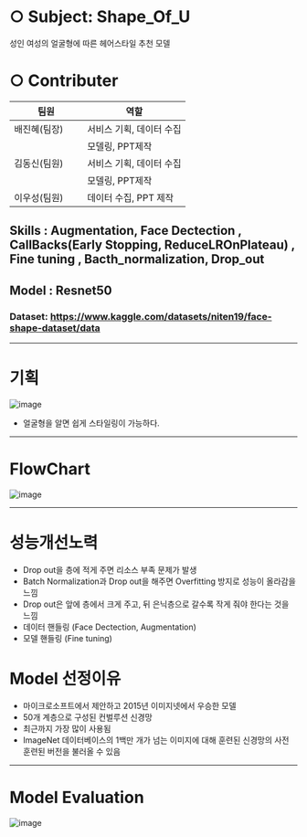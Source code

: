 # ○ Subject: Shape_Of_U
 성인 여성의 얼굴형에 따른  헤어스타일 추천 모델

# ○ Contributer
팀원|역할|
------------|-----------------------
배진혜(팀장) | 서비스 기획, 데이터 수집 
　　　　　　　| 모델링, PPT제작   
김동신(팀원) | 서비스 기획, 데이터 수집         
　　　　　　　|  모델링, PPT제작              
이우성(팀원) | 데이터 수집, PPT 제작

## Skills : Augmentation, Face Dectection , CallBacks(Early Stopping, ReduceLROnPlateau) , Fine tuning , Bacth_normalization, Drop_out

## Model : Resnet50

### Dataset: https://www.kaggle.com/datasets/niten19/face-shape-dataset/data

***

# 기획

![image](https://github.com/KimDong-gue/Shape_Of_U_/assets/116249934/9104118b-9775-4397-92f3-d14ee8adb5b4)

- 얼굴형을 알면 쉽게 스타일링이 가능하다.

***

# FlowChart

![image](https://github.com/KimDong-gue/Shape_Of_U_/assets/116249934/761a018f-78bf-44c0-bfce-188910124ada)

***

# 성능개선노력

- Drop out을 층에 적게 주면 리소스 부족 문제가 발생
- Batch Normalization과 Drop out을 해주면 
Overfitting 방지로 성능이 올라감을 느낌
- Drop out은 앞에 층에서 크게 주고, 
뒤 은닉층으로 갈수록 작게 줘야 한다는 것을 느낌
- 데이터 핸들링 (Face Dectection, Augmentation)
- 모델 핸들링 (Fine tuning)

# Model 선정이유

- 마이크로소프트에서 제안하고 2015년 이미지넷에서 우승한 모델
- 50개 계층으로 구성된 컨벌루션 신경망
- 최근까지 가장 많이 사용됨
- ImageNet 데이터베이스의 1백만 개가 넘는 이미지에 대해 훈련된 신경망의 사전 훈련된 버전을 불러올 수 있음

***

# Model Evaluation

![image](https://github.com/KimDong-gue/Shape_Of_U_/assets/116249934/94d9b34e-c4b1-43ee-a850-3d48aa224196)
